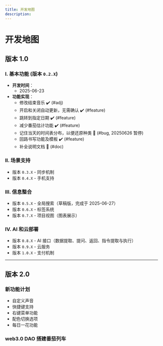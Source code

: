```yaml
---
title: 开发地图
description:
---
```


# 开发地图

## 版本 1.0

### I. 基本功能 (版本 `0.2.X`)

- **开发时间**：
  - 2025-06-23
- **功能实现**：
  - 修改结束音乐 ✔️ (#adj)
  - 开启和关闭自动更新，无需确认 ✔️ (#feature)
  - 跳转到指定日期 ✔️ (#feature)
  - 减少番茄估计功能 ✔️ (#feature)
  - 记住当天的时间表分布，以便还原种类 🔧 (#bug, 20250626 暂停)
  - 回路书写功能及模板 ✔️ (#feature)
  - 补全说明文档 📝 (#doc)

### II. 场景支持

- 版本 `0.3.X` - 同步机制
- 版本 `0.4.X` - 手机支持

### III. 信息整合

- 版本 `0.5.X` - 全局搜索（草稿版，完成于 2025-06-27）
- 版本 `0.6.X` - 标签系统
- 版本 `0.7.X` - 项目视图（图表展示）

### IV. AI 和云部署

- 版本 `0.8.X` - AI 接口（数据提取、提问、返回、指令提取与执行）
- 版本 `0.9.X` - 云服务
- 版本 `1.0.X` - 支付机制

---

## 版本 2.0

### 新功能计划

- 自定义声音
- 快捷键支持
- 右键菜单功能
- 配色切换选项
- 每日一花功能

### web3.0 DAO 搭建番茄列车
